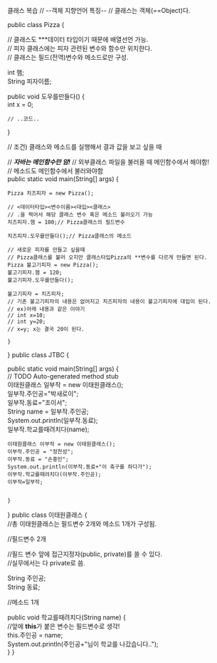 클래스 복습
 // --객체 지향언어 특징--
 // 클래스는 객체(==Object)다.

 public class Pizza {  
	 
// 클래스도 ***데이터 타입이기 때문에 배열선언 가능.  
// 피자 클래스에는 피자 관련된 변수와 함수만 위치한다.  
// 클래스는 필드(전역)변수와 메소드로만 구성.  

int 햄;  
String 피자이름;  

public void 도우를만들다() {  
	int x = 0;  

	// ..코드..  
}  

// 조건) 클래스와 메소드를 실행해서 결과 값을 보고 싶을 때  

// ***자바는 메인함수만 암!***
// 외부클래스 파일을 불러올 때 메인함수에서 해야함!  
// 메소드도 메인함수에서 불러와야함  
public static void main(String[] args) {  

	Pizza 치즈피자 = new Pizza(); 

	// <데이터타입><변수이름><대입><클래스>  
	// .을 찍어서 해당 클래스 변수 혹은 메소드 불러오기 가능  
	치즈피자.햄 = 100;// Pizza클래스의 필드변수  

	치즈피자.도우를만들다();// Pizza클래스의 메소드  

	// 새로운 피자를 만들고 싶을때  
	// Pizza클래스를 불러 오지만 클래스타입Pizza의 **변수를 다르게 만들면 된다.  
	Pizza 불고기피자 = new Pizza();  
	불고기피자.햄 = 120;   
	불고기피자.도우를만들다();  

	불고기피자 = 치즈피자;
	// 기존 불고기피자의 내용은 없어지고 치즈피자의 내용이 불고기피자에 대입이 된다.
	// ex)아래 내용과 같은 이야기
	// int x=10;
	// int y=20;
	// x=y; x는 결국 20이 된다.

    }
}
public class JTBC {

public static void main(String[] args) {  
	// TODO Auto-generated method stub  
	이태원클래스 일부작 = new 이태원클래스();  
	일부작.주인공="박새로이";  
	일부작.동료="조이서";  
	String name = 일부작.주인공;  
	System.out.println(일부작.동료);  
	일부작.학교를때려치다(name);  
	
	이태원클래스 이부작 = new 이태원클래스();  
	이부작.주인공 = "정찬성";  
	이부작.동료 = "손흥민";  
	System.out.println(이부작.동료+"이 축구를 하다가");
	이부작.학교를때려치다(이부작.주인공);
	이부작=일부작;


    }

 }
public class 이태원클래스 {  
//총 이태원클래스는 필드변수 2개와 메소드 1개가 구성됨.  

//필드변수 2개  

//필드 변수 앞에 접근지정자(public, private)를 쓸 수 있다.  
//실무에서는 다 private로 씀.  

String 주인공;  
String 동료;  

//메소드 1개  

public void 학교를때려치다(String name) {  
	//앞에 **this**가 붙은 변수는 필드변수로 생각!  
	this.주인공 = name;  
	System.out.println(주인공+"님이 학교를 나갔습니다..");  
    }
 }
